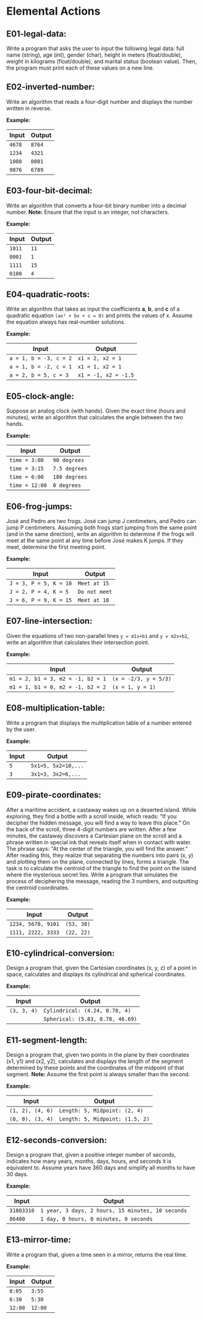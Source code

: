 # Elemental Actions

## **E01-legal-data**:

Write a program that asks the user to input the following legal data: full name (string), age (int), gender (char), height in meters (float/double), weight in kilograms (float/double), and marital status (boolean value). Then, the program must print each of these values on a new line.

## **E02-inverted-number**:

Write an algorithm that reads a four-digit number and displays the number written in reverse.

**Example:**

| Input  | Output |
|--------|--------|
| `4678` | `8764` |
| `1234` | `4321` |
| `1000` | `0001` |
| `9876` | `6789` |


## **E03-four-bit-decimal**:

Write an algorithm that converts a four-bit binary number into a decimal number. **Note:** Ensure that the input is an integer, not characters.

**Example:**

| Input  | Output |
|--------|--------|
| `1011` | `11`   |
| `0001` | `1`    |
| `1111` | `15`   |
| `0100` | `4`    |


## **E04-quadratic-roots**:

Write an algorithm that takes as input the coefficients **a**, **b**, and **c** of a quadratic equation `(ax² + bx + c = 0)` and prints the values of x. Assume the equation always has real-number solutions.

**Example:**

| Input                  | Output         |
|------------------------|----------------|
| `a = 1, b = -3, c = 2` | `x1 = 2, x2 = 1` |
| `a = 1, b = -2, c = 1` | `x1 = 1, x2 = 1` |
| `a = 2, b = 5, c = 3`  | `x1 = -1, x2 = -1.5` |


## **E05-clock-angle**:

Suppose an analog clock (with hands). Given the exact time (hours and minutes), write an algorithm that calculates the angle between the two hands.

**Example:**

| Input         | Output       |
|---------------|--------------|
| `time = 3:00` | `90 degrees` |
| `time = 3:15` | `7.5 degrees`|
| `time = 6:00` | `180 degrees`|
| `time = 12:00`| `0 degrees`  |


## **E06-frog-jumps**:

José and Pedro are two frogs. José can jump J centimeters, and Pedro can jump P centimeters. Assuming both frogs start jumping from the same point (and in the same direction), write an algorithm to determine if the frogs will meet at the same point at any time before José makes K jumps. If they meet, determine the first meeting point.

**Example:**

| Input                          | Output                  |
|--------------------------------|-------------------------|
| `J = 3, P = 5, K = 10`         | `Meet at 15`           |
| `J = 2, P = 4, K = 5`          | `Do not meet`          |
| `J = 6, P = 9, K = 15`         | `Meet at 18`           |


## **E07-line-intersection**:

Given the equations of two non-parallel lines `y = m1x+b1` and `y = m2x+b2`, write an algorithm that calculates their intersection point.

**Example:**

| Input                          | Output                |
|--------------------------------|-----------------------|
| `m1 = 2, b1 = 3, m2 = -1, b2 = 1`| `(x = -2/3, y = 5/3)` |
| `m1 = 1, b1 = 0, m2 = -1, b2 = 2`| `(x = 1, y = 1)`      |


## **E08-multiplication-table**:

Write a program that displays the multiplication table of a number entered by the user.

**Example:**

| Input | Output               |
|-------|----------------------|
| `5`   | `5x1=5, 5x2=10,...` |
| `3`   | `3x1=3, 3x2=6,...`  |


## **E09-pirate-coordinates**:

After a maritime accident, a castaway wakes up on a deserted island. While exploring, they find a bottle with a scroll inside, which reads: "If you decipher the hidden message, you will find a way to leave this place." On the back of the scroll, three 4-digit numbers are written. After a few minutes, the castaway discovers a Cartesian plane on the scroll and a phrase written in special ink that reveals itself when in contact with water. The phrase says: "At the center of the triangle, you will find the answer." After reading this, they realize that separating the numbers into pairs (x, y) and plotting them on the plane, connected by lines, forms a triangle. The task is to calculate the centroid of the triangle to find the point on the island where the mysterious secret lies. Write a program that simulates the process of deciphering the message, reading the 3 numbers, and outputting the centroid coordinates.

**Example:**

| Input                  | Output       |
|------------------------|--------------|
| `1234, 5678, 9101`     | `(53, 38)`   |
| `1111, 2222, 3333`     | `(22, 22)`   |


## **E10-cylindrical-conversion**:

Design a program that, given the Cartesian coordinates (x, y, z) of a point in space, calculates and displays its cylindrical and spherical coordinates.

**Example:**

| Input          | Output                              |
|----------------|-------------------------------------|
| `(3, 3, 4)`    | `Cylindrical: (4.24, 0.78, 4)`      |
|                | `Spherical: (5.83, 0.78, 46.69)`    |


## **E11-segment-length**:

Design a program that, given two points in the plane by their coordinates (x1, y1) and (x2, y2), calculates and displays the length of the segment determined by these points and the coordinates of the midpoint of that segment. **Note:** Assume the first point is always smaller than the second.

**Example:**

| Input                  | Output                     |
|------------------------|----------------------------|
| `(1, 2), (4, 6)`       | `Length: 5, Midpoint: (2, 4)` |
| `(0, 0), (3, 4)`       | `Length: 5, Midpoint: (1.5, 2)` |


## **E12-seconds-conversion**:

Design a program that, given a positive integer number of seconds, indicates how many years, months, days, hours, and seconds it is equivalent to. Assume years have 360 days and simplify all months to have 30 days.

**Example:**

| Input       | Output                                |
|-------------|---------------------------------------|
| `31803310`  | `1 year, 3 days, 2 hours, 15 minutes, 10 seconds` |
| `86400`     | `1 day, 0 hours, 0 minutes, 0 seconds` |


## **E13-mirror-time**:

Write a program that, given a time seen in a mirror, returns the real time.

**Example:**

| Input       | Output       |
|-------------|--------------|
| `8:05`      | `3:55`       |
| `6:30`      | `5:30`       |
| `12:00`     | `12:00`      |

